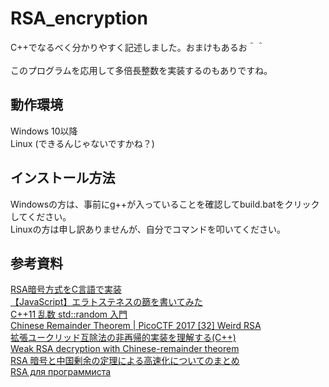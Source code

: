 # RSA_encryption
C++でなるべく分かりやすく記述しました。おまけもあるお＾＾<br><br>
このプログラムを応用して多倍長整数を実装するのもありですね。

## 動作環境
Windows 10以降<br>
Linux (できるんじゃないですかね？)

## インストール方法
Windowsの方は、事前にg++が入っていることを確認してbuild.batをクリックしてください。<br>
Linuxの方は申し訳ありませんが、自分でコマンドを叩いてください。<br>

## 参考資料
[RSA暗号方式をC言語で実装](https://qiita.com/tcb78/items/3eaa4a222bd544012db5)<br>
[【JavaScript】エラトステネスの篩を書いてみた](https://qiita.com/ikemonn/items/005b51acc72994f864ba)<br>
[C++11 乱数 std::random 入門](http://s170199.ppp.asahi-net.or.jp/tech/cpp/random.html)<br>
[Chinese Remainder Theorem | PicoCTF 2017 [32] Weird RSA](https://www.youtube.com/watch?v=Qvm7nDDHbWs)<br>
[拡張ユークリッド互除法の非再帰的実装を理解する(C++)](https://scol.hatenablog.com/entry/2019/10/19/180000)<br>
[Weak RSA decryption with Chinese-remainder theorem](https://www.geeksforgeeks.org/weak-rsa-decryption-chinese-remainder-theorem/)<br>
[RSA 暗号と中国剰余の定理による高速化についてのまとめ](https://blog.yukii.work/posts/2021-12-22-rsa-and-chinese-remainder-theorem/)<br>
[RSA для программиста](https://z0mbie.daemonlab.org/rsa.html)
